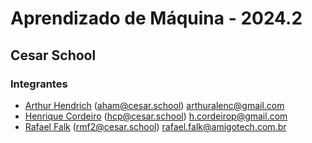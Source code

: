 # Aprendizado de Máquina - 2024.2
## Cesar School

### Integrantes

- [Arthur Hendrich](https://github.com/ArthurHendrich/) (aham@cesar.school) arthuralenc@gmail.com
- [Henrique Cordeiro](https://github.com/HenriqueCordeiroP) (hcp@cesar.school) h.cordeirop@gmail.com
- [Rafael Falk](https://github.com/falkrafa/) (rmf2@cesar.school) rafael.falk@amigotech.com.br
